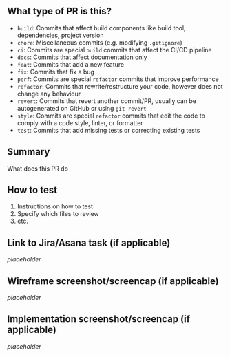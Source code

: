 ## What type of PR is this?

- `build`: Commits that affect build components like build tool, dependencies, project
  version
- `chore`: Miscellaneous commits (e.g. modifying `.gitignore`)
- `ci`: Commits are special `build` commits that affect the CI/CD pipeline
- `docs`: Commits that affect documentation only
- `feat`: Commits that add a new feature
- `fix`: Commits that fix a bug
- `perf`: Commits are special `refactor` commits that improve performance
- `refactor`: Commits that rewrite/restructure your code, however does not change any
  behaviour
- `revert`: Commits that revert another commit/PR, usually can be autogenerated on
  GitHub or using `git revert`
- `style`: Commits are special `refactor` commits that edit the code to comply with a
  code style, linter, or formatter
- `test`: Commits that add missing tests or correcting existing tests

## Summary

What does this PR do

## How to test

1. Instructions on how to test
2. Specify which files to review
3. etc.

## Link to Jira/Asana task (if applicable)

_placeholder_

## Wireframe screenshot/screencap (if applicable)

_placeholder_

## Implementation screenshot/screencap (if applicable)

_placeholder_
